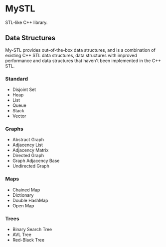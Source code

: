 # MySTL
STL-like C++ library.

## Data Structures
My-STL provides out-of-the-box data structures, and is a combination of existing C++ STL data structures, data structures with improved performance and data structures that haven't been implemented in the C++ STL.
### Standard
- Disjoint Set
- Heap
- List
- Queue
- Stack
- Vector
### Graphs
- Abstract Graph
- Adjacency List
- Adjacency Matrix
- Directed Graph
- Graph Adjacency Base
- Undirected Graph
### Maps
- Chained Map
- Dictionary
- Double HashMap
- Open Map
### Trees
- Binary Search Tree
- AVL Tree
- Red-Black Tree
